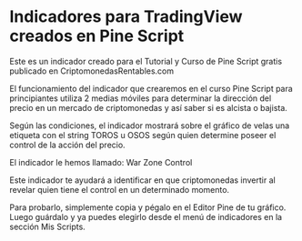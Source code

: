 # Indicadores para TradingView creados en Pine Script

Este es un indicador creado para el Tutorial y Curso de Pine Script gratis publicado en CriptomonedasRentables.com

El funcionamiento del indicador que crearemos en el curso Pine Script para principiantes utiliza 2 medias móviles para determinar la dirección del precio en un mercado de criptomonedas y así saber si es alcista o bajista.

Según las condiciones, el indicador mostrará sobre el gráfico de velas una etiqueta con el string TOROS u OSOS según quien determine poseer el control de la acción del precio.

El indicador le hemos llamado: War Zone Control 

Este indicador te ayudará a identificar en que criptomonedas invertir al revelar quien tiene el control en un determinado momento.

Para probarlo, simplemente copia y pégalo en el Editor Pine de tu gráfico. Luego guárdalo y ya puedes elegirlo desde el menú de indicadores en la sección Mis Scripts.



